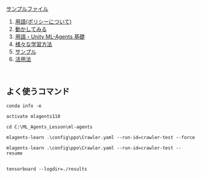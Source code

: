 <a href="https://drive.google.com/drive/folders/1AJkScgeqh2AZD4iH7-2QbmGucvFAiv-J" target="_blank">サンプルファイル</a>


1. [用語(ポリシーについて)](1/1.md)  
2. [動かしてみる](2/2_0.md)  
3. [用語・Unity ML-Agents 基礎](3/3_0.md)   
4. [様々な学習方法](4/4_0.md)  
5. [サンプル](5/5_0.md)  
6. [活用法](6/6_0.md)  



<br>

## よく使うコマンド

```
conda info -e

activate mlagents110

cd C:\ML_Agents_Lesson\ml-agents

mlagents-learn .\config\ppo\Crawler.yaml --run-id=crawler-test --force

mlagents-learn .\config\ppo\Crawler.yaml --run-id=crawler-test --resume


tensorboard --logdir=./results
```
